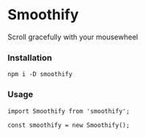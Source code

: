 # Smoothify

Scroll gracefully with your mousewheel

### Installation

```
npm i -D smoothify
```

### Usage

```
import Smoothify from 'smoothify';

const smoothify = new Smoothify();
```
